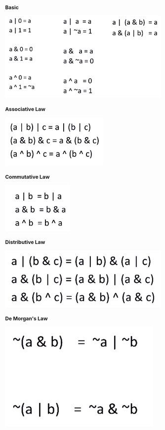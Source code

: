 ### Basic
![](Pasted%20image%2020221014095805.png)

### Associative Law
![](Pasted%20image%2020221014095912.png)

### Commutative Law
 ![](Pasted%20image%2020221014095926.png)

### Distributive Law
![](Pasted%20image%2020221014095952.png)

### De Morgan's Law
![](Pasted%20image%2020221014100009.png)